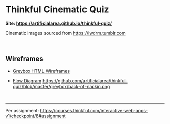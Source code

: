 # Thinkful Cinematic Quiz

**Site: https://artificialarea.github.io/thinkful-quiz/**

Cinematic images sourced from https://iwdrm.tumblr.com

<br />



## Wireframes

* [Greybox HTML Wireframes](https://artificialarea.github.io/thinkful-quiz/greybox/)


* [Flow Diagram](https://raw.githubusercontent.com/artificialarea/thinkful-quiz/master/greybox/back-of-napkin.png)
https://github.com/artificialarea/thinkful-quiz/blob/master/greybox/back-of-napkin.png


<br />

<hr />

Per assignment: https://courses.thinkful.com/interactive-web-apps-v1/checkpoint/8#assignment

